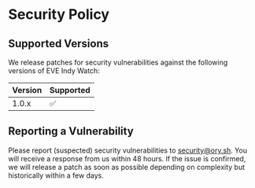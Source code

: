 # Security Policy

## Supported Versions

We release patches for security vulnerabilities against the following versions of EVE Indy Watch:

| Version | Supported          |
| ------- | ------------------ |
| 1.0.x   | :white_check_mark: |

## Reporting a Vulnerability

Please report (suspected) security vulnerabilities to security@ory.sh. You will receive a response from us within 48 hours. If the issue is confirmed, we will release a patch as soon as possible depending on complexity but historically within a few days.
